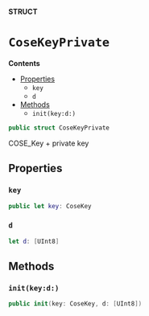 **STRUCT**

# `CoseKeyPrivate`

**Contents**

- [Properties](#properties)
  - `key`
  - `d`
- [Methods](#methods)
  - `init(key:d:)`

```swift
public struct CoseKeyPrivate
```

COSE_Key + private key

## Properties
### `key`

```swift
public let key: CoseKey
```

### `d`

```swift
let d: [UInt8]
```

## Methods
### `init(key:d:)`

```swift
public init(key: CoseKey, d: [UInt8])
```

